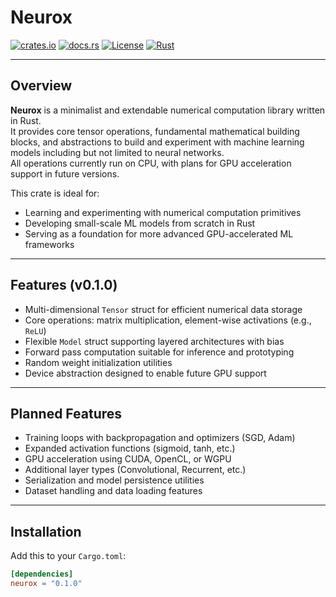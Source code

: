 # Neurox

[![crates.io](https://img.shields.io/crates/v/neurox.svg)](https://crates.io/crates/neurox)
[![docs.rs](https://docs.rs/neurox/badge.svg)](https://docs.rs/neurox/0.1.0/neurox/)
[![License](https://img.shields.io/crates/l/neurox.svg)](./LICENSE)
[![Rust](https://img.shields.io/badge/rust-1.70+-blue.svg)](https://www.rust-lang.org/)

---

## Overview

**Neurox** is a minimalist and extendable numerical computation library written in Rust.  
It provides core tensor operations, fundamental mathematical building blocks, and abstractions to build and experiment with machine learning models including but not limited to neural networks.  
All operations currently run on CPU, with plans for GPU acceleration support in future versions.

This crate is ideal for:
- Learning and experimenting with numerical computation primitives  
- Developing small-scale ML models from scratch in Rust  
- Serving as a foundation for more advanced GPU-accelerated ML frameworks

---

## Features (v0.1.0)

- Multi-dimensional `Tensor` struct for efficient numerical data storage  
- Core operations: matrix multiplication, element-wise activations (e.g., `ReLU`)  
- Flexible `Model` struct supporting layered architectures with bias  
- Forward pass computation suitable for inference and prototyping  
- Random weight initialization utilities  
- Device abstraction designed to enable future GPU support  

---

## Planned Features

- Training loops with backpropagation and optimizers (SGD, Adam)  
- Expanded activation functions (sigmoid, tanh, etc.)  
- GPU acceleration using CUDA, OpenCL, or WGPU  
- Additional layer types (Convolutional, Recurrent, etc.)  
- Serialization and model persistence utilities  
- Dataset handling and data loading features

---

## Installation

Add this to your `Cargo.toml`:

```toml
[dependencies]
neurox = "0.1.0"
